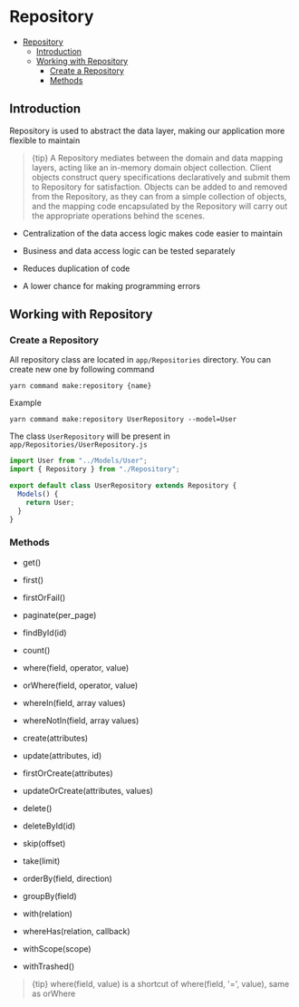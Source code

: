 # Repository

- [Repository](#repository)
    - [Introduction](#introduction)
    - [Working with Repository](#working-with-repository)
        - [Create a Repository](#create-a-repository)
        - [Methods](#methods)

<a name="introduction"></a>

## Introduction

Repository is used to abstract the data layer, making our application more flexible to maintain

> {tip} A Repository mediates between the domain and data mapping layers, acting like an in-memory domain object collection. Client objects construct query specifications declaratively and submit them to Repository for satisfaction. Objects can be added to and removed from the Repository, as they can from a simple collection of objects, and the mapping code encapsulated by the Repository will carry out the appropriate operations behind the scenes.

- Centralization of the data access logic makes code easier to maintain

- Business and data access logic can be tested separately

- Reduces duplication of code

- A lower chance for making programming errors

<a name="working-with-repository"></a>

## Working with Repository

<a name="create-a-repository"></a>

### Create a Repository

All repository class are located in `app/Repositories` directory. You can create new one by following command

```
yarn command make:repository {name}
```

Example

```
yarn command make:repository UserRepository --model=User
```

The class `UserRepository` will be present in `app/Repositories/UserRepository.js`

```javascript
import User from "../Models/User";
import { Repository } from "./Repository";

export default class UserRepository extends Repository {
  Models() {
    return User;
  }
}
```

<a name="methods"></a>

### Methods

- get()

- first()

- firstOrFail()

- paginate(per_page)

- findById(id)

- count()

- where(field, operator, value)

- orWhere(field, operator, value)

- whereIn(field, array values)

- whereNotIn(field, array values)

- create(attributes)

- update(attributes, id)

- firstOrCreate(attributes)

- updateOrCreate(attributes, values)

- delete()

- deleteById(id)

- skip(offset)

- take(limit)

- orderBy(field, direction)

- groupBy(field)

- with(relation)

- whereHas(relation, callback)

- withScope(scope)

- withTrashed()

> {tip} where(field, value) is a shortcut of where(field, '=', value), same as orWhere
